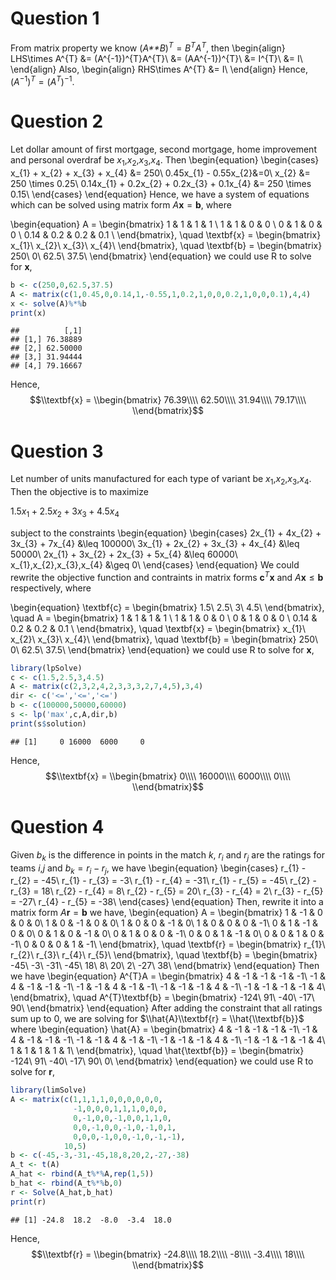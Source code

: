 Question 1
==========

From matrix property we know (*A**B*)<sup>*T*</sup> = *B*<sup>*T*</sup>*A*<sup>*T*</sup>, then
\begin{align}
LHS\times A^{T} &= (A^{-1})^{T}A^{T}\\
&= (AA^{-1})^{T}\\
&= I^{T}\\
&= I\\
\end{align}
Also,
\begin{align}
RHS\times A^{T} &= I\\
\end{align}
Hence, (*A*<sup>−1</sup>)<sup>*T*</sup> = (*A*<sup>*T*</sup>)<sup>−1</sup>.

Question 2
==========

Let dollar amount of first mortgage, second mortgage, home improvement and personal overdraf be *x*<sub>1</sub>,*x*<sub>2</sub>,*x*<sub>3</sub>,*x*<sub>4</sub>. Then
\begin{equation}
  \begin{cases}
  x_{1} + x_{2} + x_{3} + x_{4} &= 250\\
  0.45x_{1} - 0.55x_{2}&=0\\
  x_{2} &= 250 \times 0.25\\
  0.14x_{1} + 0.2x_{2} + 0.2x_{3} + 0.1x_{4} &= 250 \times 0.15\\
  \end{cases}
\end{equation}
Hence, we have a system of equations which can be solved using matrix form *A***x** = **b**, where

\begin{equation}
A = 
  \begin{bmatrix}
  1 & 1 & 1 & 1 \\
  1 & 1 & 0 & 0 \\
  0 & 1 & 0 & 0 \\
  0.14 & 0.2 & 0.2 & 0.1 \\
  \end{bmatrix},
\quad
\textbf{x} = 
  \begin{bmatrix}
  x_{1}\\
  x_{2}\\
  x_{3}\\
  x_{4}\\
  \end{bmatrix},
\quad
\textbf{b} = 
  \begin{bmatrix}
  250\\
  0\\
  62.5\\
  37.5\\
  \end{bmatrix}
\end{equation}
we could use R to solve for **x**,

``` r
b <- c(250,0,62.5,37.5)
A <- matrix(c(1,0.45,0,0.14,1,-0.55,1,0.2,1,0,0,0.2,1,0,0,0.1),4,4) 
x <- solve(A)%*%b 
print(x)
```

    ##          [,1]
    ## [1,] 76.38889
    ## [2,] 62.50000
    ## [3,] 31.94444
    ## [4,] 79.16667

Hence,
$$\\textbf{x} = \\begin{bmatrix}
  76.39\\\\
  62.50\\\\
  31.94\\\\
  79.17\\\\
\\end{bmatrix}$$

Question 3
==========

Let number of units manufactured for each type of variant be *x*<sub>1</sub>,*x*<sub>2</sub>,*x*<sub>3</sub>,*x*<sub>4</sub>. Then the objective is to maximize

1.5*x*<sub>1</sub> + 2.5*x*<sub>2</sub> + 3*x*<sub>3</sub> + 4.5*x*<sub>4</sub>

subject to the constraints
\begin{equation}
  \begin{cases}
  2x_{1} + 4x_{2} + 3x_{3} + 7x_{4} &\leq 100000\\
  3x_{1} + 2x_{2} + 3x_{3} + 4x_{4} &\leq 50000\\
  2x_{1} + 3x_{2} + 2x_{3} + 5x_{4} &\leq 60000\\
  x_{1},x_{2},x_{3},x_{4} &\geq 0\\
  \end{cases}
\end{equation}
We could rewrite the objective function and contraints in matrix forms **c**<sup>*T*</sup>**x** and *A***x** ≤ **b** respectively, where

\begin{equation}
\textbf{c} = 
  \begin{bmatrix}
  1.5\\
  2.5\\
  3\\
  4.5\\
  \end{bmatrix},
\quad
A = 
  \begin{bmatrix}
  1 & 1 & 1 & 1 \\
  1 & 1 & 0 & 0 \\
  0 & 1 & 0 & 0 \\
  0.14 & 0.2 & 0.2 & 0.1 \\
  \end{bmatrix},
\quad
\textbf{x} = 
  \begin{bmatrix}
  x_{1}\\
  x_{2}\\
  x_{3}\\
  x_{4}\\
  \end{bmatrix},
\quad
\textbf{b} = 
  \begin{bmatrix}
  250\\
  0\\
  62.5\\
  37.5\\
  \end{bmatrix}
\end{equation}
we could use R to solve for **x**,

``` r
library(lpSolve)
c <- c(1.5,2.5,3,4.5)
A <- matrix(c(2,3,2,4,2,3,3,3,2,7,4,5),3,4)
dir <- c('<=','<=','<=')
b <- c(100000,50000,60000)
s <- lp('max',c,A,dir,b)
print(s$solution)
```

    ## [1]     0 16000  6000     0

Hence,
$$\\textbf{x} = \\begin{bmatrix}
  0\\\\
  16000\\\\
  6000\\\\
  0\\\\
\\end{bmatrix}$$

Question 4
==========

Given *b*<sub>*k*</sub> is the difference in points in the match *k*, *r*<sub>*i*</sub> and *r*<sub>*j*</sub> are the ratings for teams *i*,*j* and *b*<sub>*k*</sub> = *r*<sub>*i*</sub> − *r*<sub>*j*</sub>, we have
\begin{equation}
  \begin{cases}
  r_{1} - r_{2} = -45\\
  r_{1} - r_{3} = -3\\
  r_{1} - r_{4} = -31\\
  r_{1} - r_{5} = -45\\
  r_{2} - r_{3} = 18\\
  r_{2} - r_{4} = 8\\
  r_{2} - r_{5} = 20\\
  r_{3} - r_{4} = 2\\
  r_{3} - r_{5} = -27\\
  r_{4} - r_{5} = -38\\
  \end{cases}
\end{equation}
Then, rewrite it into a matrix form *A***r** = **b** we have,
\begin{equation}
A = 
  \begin{bmatrix}
  1 & -1 & 0 & 0 & 0\\
  1 & 0 & -1 & 0 & 0\\
  1 & 0 & 0 & -1 & 0\\
  1 & 0 & 0 & 0 & -1\\
  0 & 1 & -1 & 0 & 0\\
  0 & 1 & 0 & -1 & 0\\
  0 & 1 & 0 & 0 & -1\\
  0 & 0 & 1 & -1 & 0\\
  0 & 0 & 1 & 0 & -1\\
  0 & 0 & 0 & 1 & -1\\
  \end{bmatrix},
\quad
\textbf{r} = 
  \begin{bmatrix}
  r_{1}\\
  r_{2}\\
  r_{3}\\
  r_{4}\\
  r_{5}\\
  \end{bmatrix},
\quad
\textbf{b} = 
  \begin{bmatrix}
  -45\\
  -3\\
  -31\\
  -45\\
  18\\
  8\\
  20\\
  2\\
  -27\\
  38\\
  \end{bmatrix}
\end{equation}
Then we have
\begin{equation}
A^{T}A = 
  \begin{bmatrix}
  4 & -1 & -1 & -1 & -1\\
  -1 & 4 & -1 & -1 & -1\\
  -1 & -1 & 4 & -1 & -1\\
  -1 & -1 & -1 & 4 & -1\\
  -1 & -1 & -1 & -1 & 4\\
  \end{bmatrix},
\quad
A^{T}\textbf{b} = 
  \begin{bmatrix}
  -124\\
  91\\
  -40\\
  -17\\
  90\\
  \end{bmatrix}
\end{equation}
After adding the constraint that all ratings sum up to 0, we are solving for $\\hat{A}\\textbf{r} = \\hat{\\textbf{b}}$ where
\begin{equation}
\hat{A} = 
  \begin{bmatrix}
  4 & -1 & -1 & -1 & -1\\
  -1 & 4 & -1 & -1 & -1\\
  -1 & -1 & 4 & -1 & -1\\
  -1 & -1 & -1 & 4 & -1\\
  -1 & -1 & -1 & -1 & 4\\
  1 & 1 & 1 & 1 & 1\\
  \end{bmatrix},
\quad
\hat{\textbf{b}} = 
  \begin{bmatrix}
  -124\\
  91\\
  -40\\
  -17\\
  90\\
  0\\
  \end{bmatrix}
\end{equation}
we could use R to solve for **r**,

``` r
library(limSolve)
A <- matrix(c(1,1,1,1,0,0,0,0,0,0,
              -1,0,0,0,1,1,1,0,0,0,
              0,-1,0,0,-1,0,0,1,1,0,
              0,0,-1,0,0,-1,0,-1,0,1,
              0,0,0,-1,0,0,-1,0,-1,-1),
            10,5)
b <- c(-45,-3,-31,-45,18,8,20,2,-27,-38)
A_t <- t(A)
A_hat <- rbind(A_t%*%A,rep(1,5))
b_hat <- rbind(A_t%*%b,0)
r <- Solve(A_hat,b_hat)
print(r)
```

    ## [1] -24.8  18.2  -8.0  -3.4  18.0

Hence,
$$\\textbf{r} = \\begin{bmatrix}
  -24.8\\\\
  18.2\\\\
  -8\\\\
  -3.4\\\\
  18\\\\
\\end{bmatrix}$$
